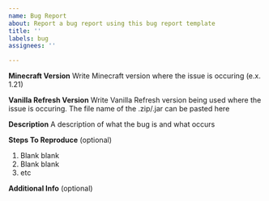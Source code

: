 ```yaml
---
name: Bug Report
about: Report a bug report using this bug report template
title: ''
labels: bug
assignees: ''

---
```


**Minecraft Version**
Write Minecraft version where the issue is occuring (e.x. 1.21)

**Vanilla Refresh Version**
Write Vanilla Refresh version being used where the issue is occuring. The file name of the .zip/.jar can be pasted here

**Description**
A description of what the bug is and what occurs

**Steps To Reproduce**
(optional)
1. Blank blank
2. Blank blank
3. etc

**Additional Info**
(optional)
